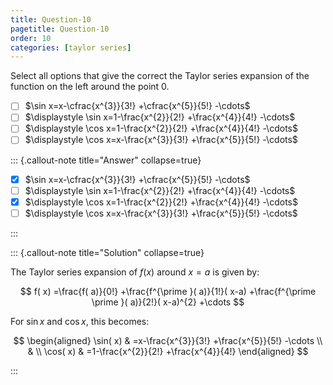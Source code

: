 ```yaml
---
title: Question-10
pagetitle: Question-10
order: 10
categories: [taylor series]
---
```


Select all options that give the correct the Taylor series expansion of the function on the left around the point $0$.

- [ ] $\sin x=x-\cfrac{x^{3}}{3!} +\cfrac{x^{5}}{5!} -\cdots$
- [ ] $\displaystyle \sin x=1-\frac{x^{2}}{2!} +\frac{x^{4}}{4!} -\cdots$
- [ ] $\displaystyle \cos x=1-\frac{x^{2}}{2!} +\frac{x^{4}}{4!} -\cdots$
- [ ] $\displaystyle \cos x=x-\frac{x^{3}}{3!} +\frac{x^{5}}{5!} -\cdots$

::: {.callout-note title="Answer" collapse=true}

- [x] $\sin x=x-\cfrac{x^{3}}{3!} +\cfrac{x^{5}}{5!} -\cdots$
- [ ] $\displaystyle \sin x=1-\frac{x^{2}}{2!} +\frac{x^{4}}{4!} -\cdots$
- [x] $\displaystyle \cos x=1-\frac{x^{2}}{2!} +\frac{x^{4}}{4!} -\cdots$
- [ ] $\displaystyle \cos x=x-\frac{x^{3}}{3!} +\frac{x^{5}}{5!} -\cdots$

:::

::: {.callout-note title="Solution" collapse=true}

The Taylor series expansion of $\displaystyle f( x)$ around $\displaystyle x=a$ is given by:

$$
f( x) =\frac{f( a)}{0!} +\frac{f^{\prime }( a)}{1!}( x-a) +\frac{f^{\prime \prime }( a)}{2!}( x-a)^{2} +\cdots 
$$

For $\displaystyle \sin x$ and $\displaystyle \cos x$, this becomes:

$$
\begin{aligned}
\sin( x) & =x-\frac{x^{3}}{3!} +\frac{x^{5}}{5!} -\cdots \\
 & \\
\cos( x) & =1-\frac{x^{2}}{2!} +\frac{x^{4}}{4!}
\end{aligned}
$$


:::